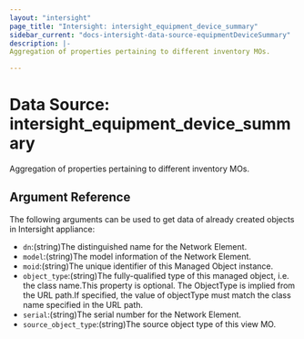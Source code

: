 ```yaml
---
layout: "intersight"
page_title: "Intersight: intersight_equipment_device_summary"
sidebar_current: "docs-intersight-data-source-equipmentDeviceSummary"
description: |-
Aggregation of properties pertaining to different inventory MOs.

---
```


# Data Source: intersight_equipment_device_summary
Aggregation of properties pertaining to different inventory MOs.

## Argument Reference
The following arguments can be used to get data of already created objects in Intersight appliance:
* `dn`:(string)The distinguished name for the Network Element.
* `model`:(string)The model information of the Network Element.
* `moid`:(string)The unique identifier of this Managed Object instance.
* `object_type`:(string)The fully-qualified type of this managed object, i.e. the class name.This property is optional. The ObjectType is implied from the URL path.If specified, the value of objectType must match the class name specified in the URL path.
* `serial`:(string)The serial number for the Network Element.
* `source_object_type`:(string)The source object type of this view MO.
